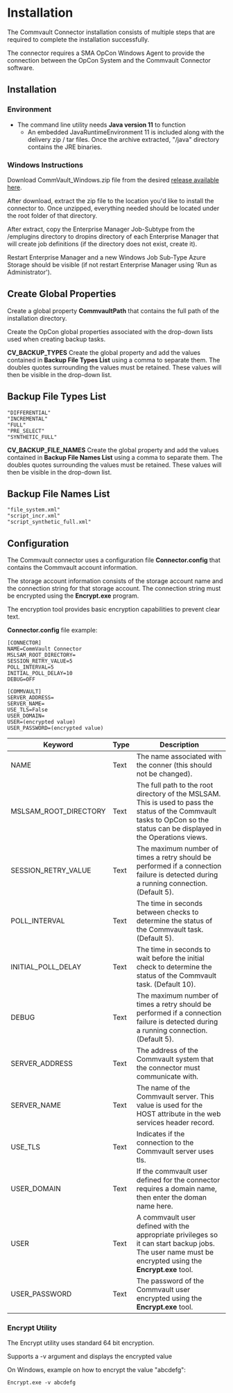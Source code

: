 # Installation

The Commvault Connector installation consists of multiple steps that are required to complete the installation successfully. 

The connector requires a SMA OpCon Windows Agent to provide the connection between the OpCon System and the Commvault Connector software. 

## Installation

### Environment

- The command line utility needs **Java version 11** to function
  - An embedded JavaRuntimeEnvironment 11 is included along with the delivery zip / tar files. Once the archive extracted, "/java" directory contains the JRE binaries.

### Windows Instructions
Download CommVault_Windows.zip file from the desired [release available here](https://github.com/SMATechnologies/commvault-java/releases).

After download, extract the zip file to the location you'd like to install the connector to. Once unzipped, everything needed should be located under the root folder of that directory.

After extract, copy the Enterprise Manager Job-Subtype from the /emplugins directory to dropins directory of each Enterprise Manager that will create job
definitions (if the directory does not exist, create it).

Restart Enterprise Manager and a new Windows Job Sub-Type Azure Storage should be visible (if not restart Enterprise Manager using 'Run as Administrator'). 

## Create Global Properties

Create a global property **CommvaultPath** that contains the full path of the installation directory.

Create the OpCon global properties associated with the drop-down lists used when creating backup tasks.

**CV_BACKUP_TYPES** Create the global property and add the values contained in **Backup File Types List** using a comma to separate them. The doubles quotes surrounding the values must be retained. These values will then be visible in the drop-down list.

## Backup File Types List
```
"DIFFERENTIAL"
"INCREMENTAL"
"FULL"
"PRE_SELECT"
"SYNTHETIC_FULL"
```

**CV_BACKUP_FILE_NAMES** Create the global property and add the values contained in **Backup File Names List** using a comma to separate them. The doubles quotes surrounding the values must be retained. These values will then be visible in the drop-down list.

## Backup File Names List
```
"file_system.xml"
"script_incr.xml"
"script_synthetic_full.xml"
```

## Configuration
The Commvault connector uses a configuration file **Connector.config** that contains the Commvault account information.

The storage account information consists of the storage account name and the connection string for that storage account.
The connection string must be encrypted using the **Encrypt.exe** program.

The encryption tool provides basic encryption capabilities to prevent clear text.

**Connector.config** file example:
```
[CONNECTOR]
NAME=CommVault Connector
MSLSAM_ROOT_DIRECTORY=
SESSION_RETRY_VALUE=5
POLL_INTERVAL=5
INITIAL_POLL_DELAY=10
DEBUG=OFF

[COMMVAULT]
SERVER_ADDRESS=
SERVER_NAME=
USE_TLS=False
USER_DOMAIN=
USER=(encrypted value)
USER_PASSWORD=(encrypted value)

```

Keyword                | Type | Description
---------------------- | ---- | -----------
NAME                   | Text | The name associated with the conner (this should not be changed).
MSLSAM_ROOT_DIRECTORY  | Text | The full path to the root directory of the MSLSAM. This is used to pass the status of the Commvault tasks to OpCon so the status can be displayed in the Operations views.
SESSION_RETRY_VALUE    | Text | The maximum number of times a retry should be performed if a connection failure is detected during a running connection. (Default 5).
POLL_INTERVAL          | Text | The time in seconds between checks to determine the status of the Commvault task. (Default 5).
INITIAL_POLL_DELAY     | Text | The time in seconds to wait before the initial check to determine the status of the Commvault task. (Default 10).
DEBUG                  | Text | The maximum number of times a retry should be performed if a connection failure is detected during a running connection. (Default 5).
SERVER_ADDRESS         | Text | The address of the Commvault system that the connector must communicate with. 
SERVER_NAME            | Text | The name of the Commvault server. This value is used for the HOST attribute in the web services header record.
USE_TLS                | Text | Indicates if the connection to the Commvault server uses tls.
USER_DOMAIN            | Text | If the commvault user defined for the connector requires a domain name, then enter the doman name here.
USER                   | Text | A commvault user defined with the appropriate privileges so it can start backup jobs. The user name must be encrypted using the **Encrypt.exe** tool.
USER_PASSWORD          | Text | The password of the Commvault user encrypted using the **Encrypt.exe** tool.

### Encrypt Utility
The Encrypt utility uses standard 64 bit encryption.

Supports a -v argument and displays the encrypted value

On Windows, example on how to encrypt the value "abcdefg":
```
Encrypt.exe -v abcdefg
```
